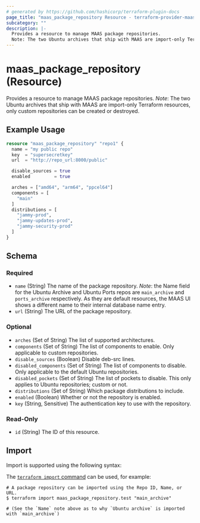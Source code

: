 ```yaml
---
# generated by https://github.com/hashicorp/terraform-plugin-docs
page_title: "maas_package_repository Resource - terraform-provider-maas"
subcategory: ""
description: |-
  Provides a resource to manage MAAS package repositories.
  Note: The two Ubuntu archives that ship with MAAS are import-only Terraform resources, only custom repositories can be created or destroyed.
---
```


# maas_package_repository (Resource)

Provides a resource to manage MAAS package repositories.
*Note*: The two Ubuntu archives that ship with MAAS are import-only Terraform resources, only custom repositories can be created or destroyed.

## Example Usage

```terraform
resource "maas_package_repository" "repo1" {
  name = "my public repo"
  key  = "supersecretkey"
  url  = "http://repo_url:8000/public"

  disable_sources = true
  enabled         = true

  arches = ["amd64", "arm64", "ppcel64"]
  components = [
    "main"
  ]
  distributions = [
    "jammy-prod",
    "jammy-updates-prod",
    "jammy-security-prod"
  ]
}
```

<!-- schema generated by tfplugindocs -->
## Schema

### Required

- `name` (String) The name of the package repository.
*Note*: the Name field for the Ubuntu Archive and Ubuntu Ports repos are `main_archive` and `ports_archive` respectively. As they are default resources, the MAAS UI shows a different name to their internal database name entry.
- `url` (String) The URL of the package repository.

### Optional

- `arches` (Set of String) The list of supported architectures.
- `components` (Set of String) The list of components to enable. Only applicable to custom repositories.
- `disable_sources` (Boolean) Disable deb-src lines.
- `disabled_components` (Set of String) The list of components to disable. Only applicable to the default Ubuntu repositories.
- `disabled_pockets` (Set of String) The list of pockets to disable. This only applies to Ubuntu repositories; custom or not.
- `distributions` (Set of String) Which package distributions to include.
- `enabled` (Boolean) Whether or not the repository is enabled.
- `key` (String, Sensitive) The authentication key to use with the repository.

### Read-Only

- `id` (String) The ID of this resource.

## Import

Import is supported using the following syntax:

The [`terraform import` command](https://developer.hashicorp.com/terraform/cli/commands/import) can be used, for example:

```shell
# A package repository can be imported using the Repo ID, Name, or URL.
$ terraform import maas_package_repository.test "main_archive"

# (See the `Name` note above as to why `Ubuntu archive` is imported with `main_archive`)
```
